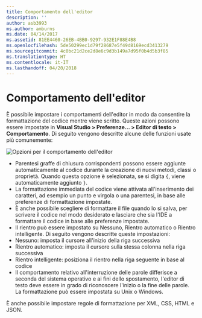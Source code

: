 ```yaml
---
title: Comportamento dell'editor
description: ''
author: asb3993
ms.author: amburns
ms.date: 04/14/2017
ms.assetid: 81EE4460-26EB-4BB0-9297-932E1F88E4B8
ms.openlocfilehash: 5de50299ec1d79f28687e5f49d8169ecd3413279
ms.sourcegitcommit: 4c0bc21d2ce2d8e6c9d3b149a7d95f0b4d5b3f85
ms.translationtype: HT
ms.contentlocale: it-IT
ms.lasthandoff: 04/20/2018
---
```

# <a name="editor-behavior"></a>Comportamento dell'editor

È possibile impostare i comportamenti dell'editor in modo da consentire la formattazione del codice mentre viene scritto. Queste azioni possono essere impostate in **Visual Studio > Preferenze... > Editor di testo > Comportamento**. Di seguito vengono descritte alcune delle funzioni usate più comunemente:

![Opzioni per il comportamento dell'editor](media/source-editor-image9.png)

*  Parentesi graffe di chiusura corrispondenti possono essere aggiunte automaticamente al codice durante la creazione di nuovi metodi, classi o proprietà. Quando questa opzione è selezionata, se si digita `{`, viene automaticamente aggiunto `}`.
* La formattazione immediata del codice viene attivata all'inserimento dei caratteri, ad esempio un punto e virgola o una parentesi, in base alle preferenze di formattazione impostate.
* È anche possibile scegliere di formattare il file quando lo si salva, per scrivere il codice nel modo desiderato e lasciare che sia l'IDE a formattare il codice in base alle preferenze impostate.
* Il rientro può essere impostato su Nessuno, Rientro automatico o Rientro intelligente. Di seguito vengono descritte queste impostazioni:
 * Nessuno: imposta il cursore all'inizio della riga successiva
 * Rientro automatico: imposta il cursore sulla stessa colonna nella riga successiva
 * Rientro intelligente: posiziona il rientro nella riga seguente in base al codice
* Il comportamento relativo all'interruzione delle parole differisce a seconda del sistema operativo e ai fini dello spostamento, l'editor di testo deve essere in grado di riconoscere l'inizio o la fine delle parole. La formattazione può essere impostata su Unix o Windows.

È anche possibile impostare regole di formattazione per XML, CSS, HTML e JSON.